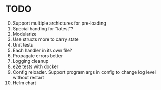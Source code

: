 # TODO

0. Support multiple archictures for pre-loading
1. Special handing for "latest"?
2. Modularize
3. Use structs more to carry state
4. Unit tests
5. Each handler in its own file?
6. Propagate errors better
7. Logging cleanup
8. e2e tests with docker
9. Config reloader. Support program args in config to change log level without restart
10. Helm chart
